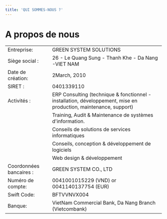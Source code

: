 ```yaml
---
title: 'QUI SOMMES-NOUS ?'
---
```



# A propos de nous

| | |
| ----------- | ----------- |
| Entreprise:|GREEN SYSTEM SOLUTIONS|
| Siège social : |26 - Le Quang Sung - Thanh Khe - Da Nang -VIET NAM|                                                            
|Date de création: | 2March, 2010|
| SIRET : |	0401339110|
| Activités : | ERP Consulting (technique & fonctionnel - installation, développement, mise en production, maintenance, support) |
| |Training, Audit & Maintenance de systèmes d'information.|
| |Conseils de solutions de services informatiques|
| |Conseils, conception & développement de logiciels |
| |Web design & développement |
|Coordonnées bancaires :	| GREEN SYSTEM CO., LTD|
|Numéro de compte: |  0041001015229 (VND) or 0041140137754 (EUR)|
|Swift Code:|  BFTVVNVX004|
|Banque:	| VietNam Commercial Bank, Da Nang Branch (Vietcombank)|